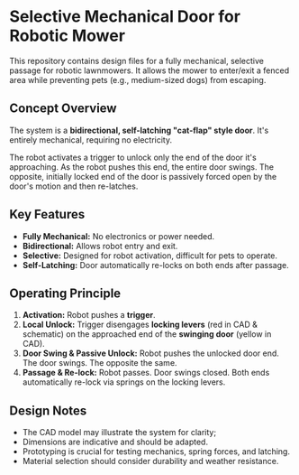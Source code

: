 # Selective Mechanical Door for Robotic Mower

This repository contains design files for a fully mechanical, selective passage for robotic lawnmowers. It allows the mower to enter/exit a fenced area while preventing pets (e.g., medium-sized dogs) from escaping.

## Concept Overview

The system is a **bidirectional, self-latching "cat-flap" style door**. It's entirely mechanical, requiring no electricity.

The robot activates a trigger to unlock only the end of the door it's approaching. As the robot pushes this end, the entire door swings. The opposite, initially locked end of the door is passively forced open by the door's motion and then re-latches.

## Key Features

*   **Fully Mechanical:** No electronics or power needed.
*   **Bidirectional:** Allows robot entry and exit.
*   **Selective:** Designed for robot activation, difficult for pets to operate.
*   **Self-Latching:** Door automatically re-locks on both ends after passage.

## Operating Principle

1.  **Activation:** Robot pushes a **trigger**.
2.  **Local Unlock:** Trigger disengages **locking levers** (red in CAD & schematic) on the approached end of the **swinging door** (yellow in CAD).
3.  **Door Swing & Passive Unlock:** Robot pushes the unlocked door end. The door swings. The opposite the same.
4.  **Passage & Re-lock:** Robot passes. Door swings closed. Both ends automatically re-lock via springs on the locking levers.

## Design Notes

*   The CAD model may illustrate the system for clarity;
*   Dimensions are indicative and should be adapted.
*   Prototyping is crucial for testing mechanics, spring forces, and latching.
*   Material selection should consider durability and weather resistance.
